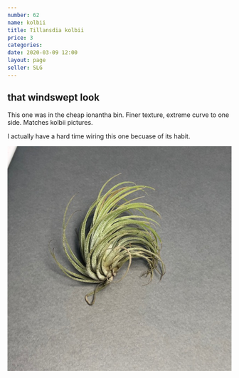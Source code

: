 ```yaml
---
number: 62
name: kolbii
title: Tillansdia kolbii
price: 3
categories:  
date: 2020-03-09 12:00
layout: page
seller: SLG
---
```

## that windswept look

This one was in the cheap ionantha bin. Finer texture, extreme curve to one side. Matches kolbii pictures.

I actually have a hard time wiring this one becuase of its habit.

!["Tillandsia kolbii"](/i/IMG_6024.jpeg "Tillandsia kolbii")
